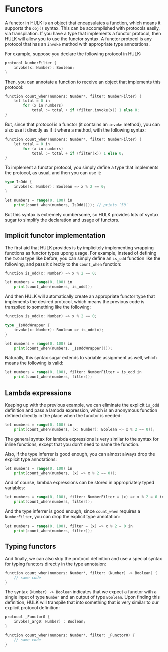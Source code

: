 # Functors

A functor in HULK is an object that encapsulates a function, which means it supports the `obj()` syntax. This can be accomplished with protocols easily, via transpilation. If you have a type that implements a functor protocol, then HULK will allow you to use the functor syntax. A functor protocol is any protocol that has an `invoke` method with appropriate type annotations.

For example, suppose you declare the following protocol in HULK:

```go
protocol NumberFilter {
    invoke(x: Number): Boolean;
}
```

Then, you can annotate a function to receive an object that implements this protocol:

```go
function count_when(numbers: Number*, filter: NumberFilter) {
    let total = 0 in
        for (x in numbers)
            total := total + if (filter.invoke(x)) 1 else 0;
}
```

But, since that protocol is a functor (it contains an `invoke` method), you can also use it directly as if it where a method, with the following syntax:

```go
function count_when(numbers: Number*, filter: NumberFilter) {
    let total = 0 in
        for (x in numbers)
            total := total + if (filter(x)) 1 else 0;
}
```

To implement a functor protocol, you simply define a type that implements the protocol, as usual, and then you can use it:

```go
type IsOdd {
    invoke(x: Number): Boolean => x % 2 == 0;
}

let numbers = range(0, 100) in
    print(count_when(numbers, IsOdd())); // prints `50`
```

But this syntax is extremely cumbersome, so HULK provides lots of syntax sugar to simplify the declaration and usage of functors.

## Implicit functor implementation

The first aid that HULK provides is by implicitely implementing wrapping functions as functor types upong usage. For example, instead of defining the `IsOdd` type like before, you can simply define an `is_odd` function like the following, and pass it directly to the `count_when` function:

```go
function is_odd(x: Number) => x % 2 == 0;

let numbers = range(0, 100) in
    print(count_when(numbers, is_odd));
```

And then HULK will automatically create an appropriate functor type that implements the desired protocol, which means the previous code is transpiled to something like the following:

```go
function is_odd(x: Number) => x % 2 == 0;

type _IsOddWrapper {
    invoke(x: Number): Boolean => is_odd(x);
}

let numbers = range(0, 100) in
    print(count_when(numbers, _IsOddWrapper()));
```

Naturally, this syntax sugar extends to variable assignment as well, which means the following is valid:

```go
let numbers = range(0, 100), filter: NumberFilter = is_odd in
    print(count_when(numbers, filter));
```

## Lambda expressions

Keeping up with the previous example, we can eliminate the explicit `is_odd` definition and pass a lambda expression, which is an anonymous function defined directly in the place when the functor is needed:

```go
let numbers = range(0, 100) in
    print(count_when(numbers, (x: Number): Boolean => x % 2 == 0));
```

The general syntax for lambda expressions is very similar to the syntax for inline functions, except that you don't need to name the function.

Also, if the type inferrer is good enough, you can almost always drop the explicit type annotations:


```go
let numbers = range(0, 100) in
    print(count_when(numbers, (x) => x % 2 == 0));
```

And of course, lambda expressions can be stored in appropriately typed variables:

```go
let numbers = range(0, 100), filter: NumberFilter = (x) => x % 2 = 0 in
    print(count_when(numbers, filter));
```

And the type inferrer is good enough, since `count_when` requires a `NumberFilter`, you can drop the explicit type annotation:

```go
let numbers = range(0, 100), filter = (x) => x % 2 = 0 in
    print(count_when(numbers, filter));
```

## Typing functors

And finally, we can also skip the protocol definition and use a special syntax for typing functors directly in the type annotaion:

```go
function count_when(numbers: Number*, filter: (Number) -> Boolean) {
    // same code
}
```

The syntax `(Number) -> Boolean` indicates that we expect a functor with a single input of type `Number` and an output of type `Boolean`. Upon finding this definition, HULK will transpile that into something that is very similar to our explicit protocol definition:

```go
protocol _Functor0 {
    invoke(_arg0: Number) : Boolean;
}

function count_when(numbers: Number*, filter: _Functor0) {
    // same code
}
```
